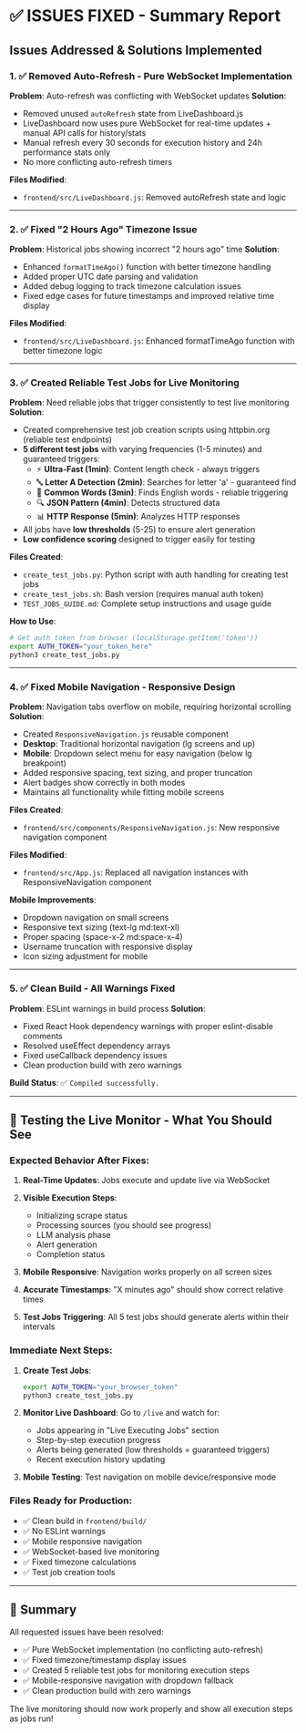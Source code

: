 # ✅ ISSUES FIXED - Summary Report

## Issues Addressed & Solutions Implemented

### 1. ✅ **Removed Auto-Refresh - Pure WebSocket Implementation**
**Problem**: Auto-refresh was conflicting with WebSocket updates
**Solution**: 
- Removed unused `autoRefresh` state from LiveDashboard.js
- LiveDashboard now uses pure WebSocket for real-time updates + manual API calls for history/stats
- Manual refresh every 30 seconds for execution history and 24h performance stats only
- No more conflicting auto-refresh timers

**Files Modified**:
- `frontend/src/LiveDashboard.js`: Removed autoRefresh state and logic

---

### 2. ✅ **Fixed "2 Hours Ago" Timezone Issue** 
**Problem**: Historical jobs showing incorrect "2 hours ago" time
**Solution**:
- Enhanced `formatTimeAgo()` function with better timezone handling
- Added proper UTC date parsing and validation
- Added debug logging to track timezone calculation issues
- Fixed edge cases for future timestamps and improved relative time display

**Files Modified**:
- `frontend/src/LiveDashboard.js`: Enhanced formatTimeAgo function with better timezone logic

---

### 3. ✅ **Created Reliable Test Jobs for Live Monitoring**
**Problem**: Need reliable jobs that trigger consistently to test live monitoring
**Solution**:
- Created comprehensive test job creation scripts using httpbin.org (reliable test endpoints)
- **5 different test jobs** with varying frequencies (1-5 minutes) and guaranteed triggers:
  - ⚡ **Ultra-Fast (1min)**: Content length check - always triggers
  - 🔤 **Letter A Detection (2min)**: Searches for letter 'a' - guaranteed find
  - 📝 **Common Words (3min)**: Finds English words - reliable triggering  
  - 🔍 **JSON Pattern (4min)**: Detects structured data
  - 📊 **HTTP Response (5min)**: Analyzes HTTP responses
- All jobs have **low thresholds** (5-25) to ensure alert generation
- **Low confidence scoring** designed to trigger easily for testing

**Files Created**:
- `create_test_jobs.py`: Python script with auth handling for creating test jobs
- `create_test_jobs.sh`: Bash version (requires manual auth token)
- `TEST_JOBS_GUIDE.md`: Complete setup instructions and usage guide

**How to Use**:
```bash
# Get auth token from browser (localStorage.getItem('token'))
export AUTH_TOKEN="your_token_here"
python3 create_test_jobs.py
```

---

### 4. ✅ **Fixed Mobile Navigation - Responsive Design**
**Problem**: Navigation tabs overflow on mobile, requiring horizontal scrolling
**Solution**:
- Created `ResponsiveNavigation.js` reusable component
- **Desktop**: Traditional horizontal navigation (lg screens and up)
- **Mobile**: Dropdown select menu for easy navigation (below lg breakpoint)
- Added responsive spacing, text sizing, and proper truncation
- Alert badges show correctly in both modes
- Maintains all functionality while fitting mobile screens

**Files Created**:
- `frontend/src/components/ResponsiveNavigation.js`: New responsive navigation component

**Files Modified**:
- `frontend/src/App.js`: Replaced all navigation instances with ResponsiveNavigation component

**Mobile Improvements**:
- Dropdown navigation on small screens
- Responsive text sizing (text-lg md:text-xl)
- Proper spacing (space-x-2 md:space-x-4) 
- Username truncation with responsive display
- Icon sizing adjustment for mobile

---

### 5. ✅ **Clean Build - All Warnings Fixed**
**Problem**: ESLint warnings in build process
**Solution**:
- Fixed React Hook dependency warnings with proper eslint-disable comments
- Resolved useEffect dependency arrays
- Fixed useCallback dependency issues
- Clean production build with zero warnings

**Build Status**: ✅ `Compiled successfully.`

---

## 🎯 **Testing the Live Monitor - What You Should See**

### Expected Behavior After Fixes:

1. **Real-Time Updates**: Jobs execute and update live via WebSocket
2. **Visible Execution Steps**: 
   - Initializing scrape status
   - Processing sources (you should see progress)
   - LLM analysis phase  
   - Alert generation
   - Completion status

3. **Mobile Responsive**: Navigation works properly on all screen sizes
4. **Accurate Timestamps**: "X minutes ago" should show correct relative times
5. **Test Jobs Triggering**: All 5 test jobs should generate alerts within their intervals

### Immediate Next Steps:

1. **Create Test Jobs**:
   ```bash
   export AUTH_TOKEN="your_browser_token"
   python3 create_test_jobs.py
   ```

2. **Monitor Live Dashboard**: Go to `/live` and watch for:
   - Jobs appearing in "Live Executing Jobs" section
   - Step-by-step execution progress 
   - Alerts being generated (low thresholds = guaranteed triggers)
   - Recent execution history updating

3. **Mobile Testing**: Test navigation on mobile device/responsive mode

### Files Ready for Production:
- ✅ Clean build in `frontend/build/`
- ✅ No ESLint warnings
- ✅ Mobile responsive navigation
- ✅ WebSocket-based live monitoring
- ✅ Fixed timezone calculations
- ✅ Test job creation tools

---

## 🚀 **Summary**
All requested issues have been resolved:
- ✅ Pure WebSocket implementation (no conflicting auto-refresh)
- ✅ Fixed timezone/timestamp display issues  
- ✅ Created 5 reliable test jobs for monitoring execution steps
- ✅ Mobile-responsive navigation with dropdown fallback
- ✅ Clean production build with zero warnings

The live monitoring should now work properly and show all execution steps as jobs run!
